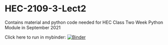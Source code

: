 # HEC-2109-3-Lect2


Contains material and python code needed for HEC Class Two Week Python Module in September 2021

Click here to run in mybinder:
[![Binder](https://mybinder.org/badge_logo.svg)](https://mybinder.org/v2/gh/bmenkedi/HEC-2109-3-Lect2-BMM/HEAD)
